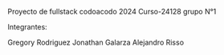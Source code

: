 Proyecto de fullstack codoacodo 2024
Curso-24128
grupo N°1

Integrantes:

Gregory Rodriguez
Jonathan Galarza
Alejandro Risso
